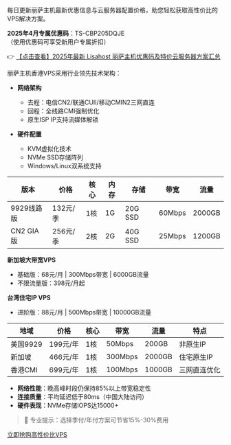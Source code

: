 
每日更新丽萨主机最新优惠信息与云服务器配置价格，助您轻松获取高性价比的VPS解决方案。


**2025年4月专属优惠码**：TS-CBP205DQJE  
（使用优惠码可享受新用户专属折扣）

👉 [【点击查看】2025年最新 Lisahost 丽萨主机优惠码及特价云服务器方案汇总](https://bit.ly/lisazhuji)


丽萨主机香港VPS采用行业领先技术架构：

- **网络架构**  
  - 去程：电信CN2/联通CUII/移动CMIN2三网直连  
  - 回程：全线路CMI强制优化  
  - 原生ISP IP支持流媒体解锁

- **硬件配置**  
  - KVM虚拟化技术  
  - NVMe SSD存储阵列  
  - Windows/Linux双系统支持


| 版本       | 价格    | 核心 | 内存 | 存储   | 带宽   | 流量    |
|------------|---------|------|------|--------|--------|---------|
| 9929线路版 | 132元/季| 1核  | 1G   | 20G SSD| 60Mbps | 2000GB  |
| CN2 GIA版  | 256元/季| 2核  | 2G   | 40G SSD| 25Mbps | 1200GB  |

**新加坡大带宽VPS**  
- 基础版：68元/月 | 300Mbps带宽 | 6000GB流量  
- 不限流量版：398元/月起

**台湾住宅IP VPS**  
- 进阶版：88元/月 | 500Mbps带宽 | 10000GB流量


| 地域       | 价格    | 核心 | 带宽   | 流量    | 特点               |
|------------|---------|------|--------|---------|--------------------|
| 美国9929   | 199元/年| 1核  | 50Mbps | 200GB   | 非原生IP           |
| 新加坡     | 466元/年| 1核  | 300Mbps| 2000GB  | 住宅原生IP         |
| 香港CMI    | 699元/年| 1核  | 100Mbps| 1000GB  | 三网直连优化       |


- **网络性能**：晚高峰时段仍保持85%以上带宽稳定性
- **连接质量**：平均延迟低于80ms（中国大陆访问）
- **硬件表现**：NVMe存储IOPS达15000+

> 📌 专业提示：选择季付/年付方案可节省15%-30%费用

[立即抢购高性价比VPS](https://bit.ly/lisazhuji)
